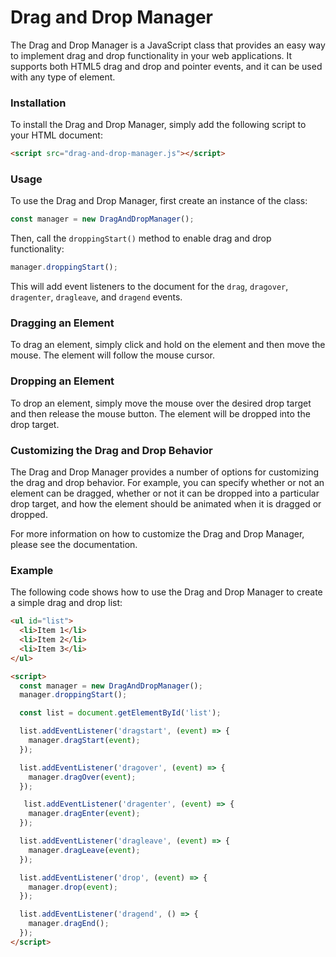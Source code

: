 # Drag and Drop Manager

The Drag and Drop Manager is a JavaScript class that provides an easy way to implement drag and drop functionality in your web applications. It supports both HTML5 drag and drop and pointer events, and it can be used with any type of element.

### Installation

To install the Drag and Drop Manager, simply add the following script to your HTML document:

```html
<script src="drag-and-drop-manager.js"></script>
```

### Usage

To use the Drag and Drop Manager, first create an instance of the class:

```javascript
const manager = new DragAndDropManager();
```

Then, call the `droppingStart()` method to enable drag and drop functionality:

```javascript
manager.droppingStart();
```

This will add event listeners to the document for the `drag`, `dragover`, `dragenter`, `dragleave`, and `dragend` events.

### Dragging an Element

To drag an element, simply click and hold on the element and then move the mouse. The element will follow the mouse cursor.

### Dropping an Element

To drop an element, simply move the mouse over the desired drop target and then release the mouse button. The element will be dropped into the drop target.

### Customizing the Drag and Drop Behavior

The Drag and Drop Manager provides a number of options for customizing the drag and drop behavior. For example, you can specify whether or not an element can be dragged, whether or not it can be dropped into a particular drop target, and how the element should be animated when it is dragged or dropped.

For more information on how to customize the Drag and Drop Manager, please see the documentation.

### Example

The following code shows how to use the Drag and Drop Manager to create a simple drag and drop list:

```html
<ul id="list">
  <li>Item 1</li>
  <li>Item 2</li>
  <li>Item 3</li>
</ul>

<script>
  const manager = new DragAndDropManager();
  manager.droppingStart();

  const list = document.getElementById('list');

  list.addEventListener('dragstart', (event) => {
    manager.dragStart(event);
  });

  list.addEventListener('dragover', (event) => {
    manager.dragOver(event);
  });

   list.addEventListener('dragenter', (event) => {
    manager.dragEnter(event);
  });

  list.addEventListener('dragleave', (event) => {
    manager.dragLeave(event);
  });

  list.addEventListener('drop', (event) => {
    manager.drop(event);
  });

  list.addEventListener('dragend', () => {
    manager.dragEnd();
  });
</script>
```
